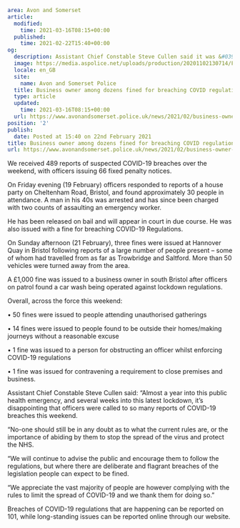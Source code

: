 ```yaml
area: Avon and Somerset
article:
  modified:
    time: 2021-03-16T08:15+00:00
  published:
    time: 2021-02-22T15:40+00:00
og:
  description: Assistant Chief Constable Steve Cullen said it was &#039;disappointing&#039; to hear of so many breaches several weeks into lockdown.
  image: https://media.aspolice.net/uploads/production/20201102130714/Fined_white-and-black_Oct-2020.png
  locale: en_GB
  site:
    name: Avon and Somerset Police
  title: Business owner among dozens fined for breaching COVID regulations | Avon and Somerset Police
  type: article
  updated:
    time: 2021-03-16T08:15+00:00
  url: https://www.avonandsomerset.police.uk/news/2021/02/business-owner-among-dozens-fined-for-breaching-covid-regulations/
position: '2'
publish:
  date: Posted at 15:40 on 22nd February 2021
title: Business owner among dozens fined for breaching COVID regulations | Avon and Somerset Police
url: https://www.avonandsomerset.police.uk/news/2021/02/business-owner-among-dozens-fined-for-breaching-covid-regulations/
```

We received 489 reports of suspected COVID-19 breaches over the weekend, with officers issuing 66 fixed penalty notices.

On Friday evening (19 February) officers responded to reports of a house party on Cheltenham Road, Bristol, and found approximately 30 people in attendance. A man in his 40s was arrested and has since been charged with two counts of assaulting an emergency worker.

He has been released on bail and will appear in court in due course. He was also issued with a fine for breaching COVID-19 Regulations.

On Sunday afternoon (21 February), three fines were issued at Hannover Quay in Bristol following reports of a large number of people present – some of whom had travelled from as far as Trowbridge and Saltford. More than 50 vehicles were turned away from the area.

A £1,000 fine was issued to a business owner in south Bristol after officers on patrol found a car wash being operated against lockdown regulations.

Overall, across the force this weekend:

• 50 fines were issued to people attending unauthorised gatherings

• 14 fines were issued to people found to be outside their homes/making journeys without a reasonable excuse

• 1 fine was issued to a person for obstructing an officer whilst enforcing COVID-19 regulations

• 1 fine was issued for contravening a requirement to close premises and business.

Assistant Chief Constable Steve Cullen said: “Almost a year into this public health emergency, and several weeks into this latest lockdown, it’s disappointing that officers were called to so many reports of COVID-19 breaches this weekend.

“No-one should still be in any doubt as to what the current rules are, or the importance of abiding by them to stop the spread of the virus and protect the NHS.

“We will continue to advise the public and encourage them to follow the regulations, but where there are deliberate and flagrant breaches of the legislation people can expect to be fined.

“We appreciate the vast majority of people are however complying with the rules to limit the spread of COVID-19 and we thank them for doing so.”

Breaches of COVID-19 regulations that are happening can be reported on 101, while long-standing issues can be reported online through our website.
